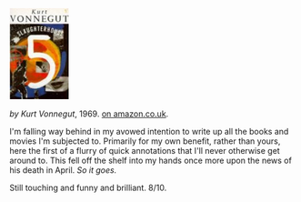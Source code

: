 <!--
.. title: Slaughterhouse 5
.. slug: slaughterhouse-5
.. date: 2007-07-22 00:08:34-05:00
.. tags: Books,Fiction
.. link: 
.. description: 
.. type: text
-->


![Slaughterhouse 5, cover](/files/2007/07/slaughterhouse5.jpg)

*by Kurt Vonnegut*, 1969.
[on amazon.co.uk](http://www.amazon.co.uk/Slaughterhouse-5-Kurt-Vonnegut/dp/0099800209).

I'm falling way behind in my avowed intention to write up all the books
and movies I'm subjected to. Primarily for my own benefit, rather than
yours, here the first of a flurry of quick annotations that I'll never
otherwise get around to. This fell off the shelf into my hands once more
upon the news of his death in April. *So it goes.*

Still touching and funny and brilliant. 8/10.